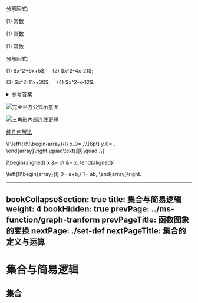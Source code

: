 <p>

</p>

<p>

</p>

<p>

</p>

<myexample>
    <p>分解因式:</p>
</myexample>

<mysolution>
    <p>(1) 常数</p>
</mysolution>

<myproof>
    <p>(1) 常数</p>
</myproof>

<myremark>
    <p>(1) 常数</p>
</myremark>

<myexercise>
    <p>分解因式:</p>
    <p>(1) $x^2+6x+5$;&emsp;
    (2) $x^2-4x-21$;</p>
    <p>(3) $x^2-11x+30$;&emsp;
    (4) $x^2-x-12$.</p>
</myexercise>

<details><summary>参考答案</summary>
    <p>(1) $(x+2)(x+3)$;&emsp; (2) $(x+3)(x-7)$;</p>
    <p>(3) $(x-5)(x-6)$;&emsp; (4) $(x+3)(x-4)$.</p>
</details>

![完全平方公式示意图](/figs/2022/2022-08/2022-0809-1940.svg)

<img alt="三角形内部连线更短" src="/figs/2022/2022-08/2022-0809-2040.svg"></img>

<a href="../../ms-geometry/quadrilateral/#三角形向外作两个正方形-中点连线为垂线">纯几何解法</a>

<p>\[\left\{\!\!\begin{array}{l}
        x_0= ,\\[6pt]
        y_0= ,
    \end{array}\right.\quad\text{即}\quad .\]</p>

\[\begin{aligned}
        x
        &= x\\
        &= x.
    \end{aligned}\]

\left\{\!\!\begin{array}{l}
        0= a+b,\\
        1= ab,
    \end{array}\right.

---
bookCollapseSection: true
title: 集合与简易逻辑
weight: 4
bookHidden: true
prevPage: ../ms-function/graph-tranform
prevPageTitle: 函数图象的变换
nextPage: ./set-def
nextPageTitle: 集合的定义与运算
---

# 集合与简易逻辑

## 集合

